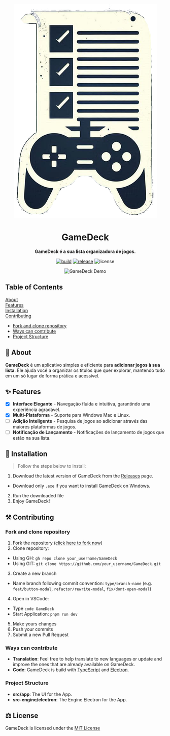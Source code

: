 <div align="center">
  <img src="./favicon.png" alt="GameDeck Icons" />
  <h1>GameDeck</h1>

  <p>
    <strong>GameDeck é a sua lista organizadora de jogos.</strong>
  </p>

[![build](https://img.shields.io/github/actions/workflow/status/duhnunes/gamedeck/build.yml)](https://github.com/duhnunes/gamedeck/actions)
[![release](https://img.shields.io/github/package-json/v/duhnunes/gamedeck)](https://github.com/duhnunes/gamedeck/releases)
![license](https://img.shields.io/badge/license-MIT-green?style=flat)

![GameDeck Demo](./docs/demo.png)

</div>

## Table of Contents

[About](#about)  
[Features](#features)  
[Installation](#installation)  
[Contributing](#contributing)

- [Fork and clone repository](#fork-and-clone-repository)
- [Ways can contribute](#ways-can-contribute)
- [Project Structure](#project-structure)

<!-- [Contributors](#-contributors) -->

## 📝 About

**GameDeck** é um aplicativo simples e eficiente para **adicionar jogos à sua lista**. Ele ajuda você a organizar os títulos que quer explorar, mantendo tudo em um só lugar de forma prática e acessível.

## ✨ Features

- [x] **Interface Elegante** - Navegação fluida e intuitiva, garantindo uma experiência agradável.
- [x] **Multi-Plataforma** - Suporte para Windows Mac e Linux.
- [ ] **Adição Inteligente** - Pesquisa de jogos ao adicionar através das maiores plataformas de jogos.
- [ ] **Notificação de Lançamento** - Notificações de lançamento de jogos que estão na sua lista.

## 💾 Installation

> Follow the steps below to install:

1. Download the latest version of GameDeck from the [Releases](https://github.com/duhnunes/gamedeck/releases/latest) page.

- Download only `.exe` if you want to install GameDeck on Windows.

2. Run the downloaded file
3. Enjoy GameDeck!

## ⚒️ Contributing

### Fork and clone repository

1. Fork the repository [(click here to fork now)](https://github.com/duhnunes/gamedeck/fork)
2. Clone repository:

- Using GH: `gh repo clone your_username/GameDeck`
- Using GIT: `git clone https://github.com/your_username/GameDeck.git`

3. Create a new branch
  - Name branch following commit convention: `type/branch-name` (e.g. `feat/button-modal`, `refactor/rewrite-modal`, `fix/dont-open-modal`)

4. Open in VSCode:
  - Type `code GameDeck`
  - Start Application: `pnpm run dev`

5. Make yours changes
6. Push your commits
7. Submit a new Pull Request

### Ways can contribute

- **Translation**: Feel free to help translate to new languages or update and improve the ones that are already available on GameDeck.
- **Code**: GameDeck is build with <ins>TypeScript</ins> and <ins>Electron</ins>.

### Project Structure

- **src/app**: The UI for the App.
- **src-engine/electron**: The Engine Electron for the App.

<!-- ## 👥 Contributors

<a href="https://github.com/duhnunes/gamedeck/graphs/contributors">
  <img src="https://contrib.rocks/image?repo=duhnunes/gamedeck" />
</a> -->

## ⚖️ License

GameDeck is licensed under the [MIT License](LICENSE)

